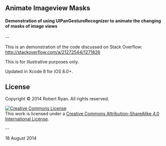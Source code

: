 ## Animate Imageview Masks

#### Demonstration of using UIPanGestureRecognizer to animate the changing of masks of image views

--

This is an demonstration of the code discussed on Stack Overflow: http://stackoverflow.com/a/21272544/1271826

This is for illustrative purposes only.

Updated in Xcode 8 for iOS 8.0+.

## License

Copyright &copy; 2014 Robert Ryan. All rights reserved.

<a rel="license" href="http://creativecommons.org/licenses/by-sa/4.0/"><img alt="Creative Commons License" style="border-width:0" src="http://i.creativecommons.org/l/by-sa/4.0/88x31.png" /></a><br />This work is licensed under a <a rel="license" href="http://creativecommons.org/licenses/by-sa/4.0/">Creative Commons Attribution-ShareAlike 4.0 International License</a>.

--

18 August 2014
